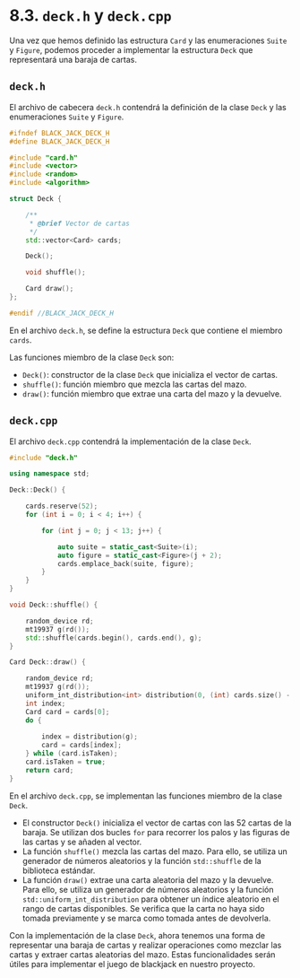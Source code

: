 # 8.3. `deck.h` y `deck.cpp`

Una vez que hemos definido las estructura `Card` y las enumeraciones `Suite` y `Figure`, podemos proceder a implementar
la estructura `Deck` que representará una baraja de cartas.

## `deck.h`

El archivo de cabecera `deck.h` contendrá la definición de la clase `Deck` y las enumeraciones `Suite` y `Figure`.

```c++
#ifndef BLACK_JACK_DECK_H
#define BLACK_JACK_DECK_H

#include "card.h"
#include <vector>
#include <random>
#include <algorithm>

struct Deck {

    /**
     * @brief Vector de cartas
     */
    std::vector<Card> cards;

    Deck();

    void shuffle();

    Card draw();
};

#endif //BLACK_JACK_DECK_H
```

En el archivo `deck.h`, se define la estructura `Deck` que contiene el miembro `cards`.

Las funciones miembro de la clase `Deck` son:

- `Deck()`: constructor de la clase `Deck` que inicializa el vector de cartas.
- `shuffle()`: función miembro que mezcla las cartas del mazo.
- `draw()`: función miembro que extrae una carta del mazo y la devuelve.

## `deck.cpp`

El archivo `deck.cpp` contendrá la implementación de la clase `Deck`.

```c++
#include "deck.h"

using namespace std;

Deck::Deck() {

    cards.reserve(52);
    for (int i = 0; i < 4; i++) {

        for (int j = 0; j < 13; j++) {

            auto suite = static_cast<Suite>(i);
            auto figure = static_cast<Figure>(j + 2);
            cards.emplace_back(suite, figure);
        }
    }
}

void Deck::shuffle() {

    random_device rd;
    mt19937 g(rd());
    std::shuffle(cards.begin(), cards.end(), g);
}

Card Deck::draw() {

    random_device rd;
    mt19937 g(rd());
    uniform_int_distribution<int> distribution(0, (int) cards.size() - 1);
    int index;
    Card card = cards[0];
    do {
    
        index = distribution(g);
        card = cards[index];
    } while (card.isTaken);
    card.isTaken = true;
    return card;
}
```

En el archivo `deck.cpp`, se implementan las funciones miembro de la clase `Deck`.

- El constructor `Deck()` inicializa el vector de cartas con las 52 cartas de la baraja. Se utilizan dos bucles `for`
  para recorrer los palos y las figuras de las cartas y se añaden al vector.
- La función `shuffle()` mezcla las cartas del mazo. Para ello, se utiliza un generador de números aleatorios y la
  función `std::shuffle` de la biblioteca estándar.
- La función `draw()` extrae una carta aleatoria del mazo y la devuelve. Para ello, se utiliza un generador de números
  aleatorios y la función `std::uniform_int_distribution` para obtener un índice aleatorio en el rango de cartas
  disponibles. Se verifica que la carta no haya sido tomada previamente y se marca como tomada antes de devolverla.

Con la implementación de la clase `Deck`, ahora tenemos una forma de representar una baraja de cartas y realizar
operaciones como mezclar las cartas y extraer cartas aleatorias del mazo. Estas funcionalidades serán útiles para
implementar el juego de blackjack en nuestro proyecto.